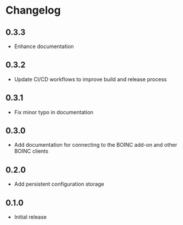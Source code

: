 # Changelog

## 0.3.3

- Enhance documentation

## 0.3.2

- Update CI/CD workflows to improve build and release process

## 0.3.1

- Fix minor typo in documentation

## 0.3.0

- Add documentation for connecting to the BOINC add-on and other BOINC clients

## 0.2.0

- Add persistent configuration storage

## 0.1.0

- Initial release
